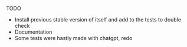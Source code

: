 TODO
 - Install previous stable version of itself and add to the tests to double check
 - Documentation
 - Some tests were hastly made with chatgpt, redo
